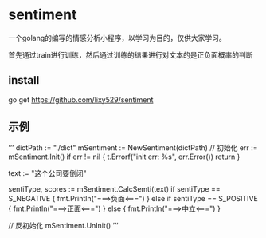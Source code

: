sentiment
======

一个golang的编写的情感分析小程序，以学习为目的，仅供大家学习。

首先通过train进行训练，然后通过训练的结果进行对文本的是正负面概率的判断

install
-------

go get https://github.com/lixy529/sentiment


示例
-------
’’’
dictPath := "./dict"
mSentiment := NewSentiment(dictPath)
// 初始化
err := mSentiment.Init()
if err != nil {
    t.Errorf("init err: %s", err.Error())
    return
}

text := "这个公司要倒闭"

sentiType, scores := mSentiment.CalcSemti(text)
if sentiType == S_NEGATIVE {
    fmt.Println("===>负面<===")
} else if sentiType == S_POSITIVE {
    fmt.Println("===>正面<===")
} else {
    fmt.Println("===>中立<===")
}

// 反初始化
mSentiment.UnInit()
’’’